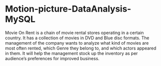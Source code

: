 # Motion-picture-DataAnalysis-MySQL
Movie On Rent is a chain of movie rental stores operating in a certain country. It has a collection of movies in DVD and Blue disc formats. The management of the company wants to analyze what kind of movies are most often rented, which Genre they belong to, and which actors appeared in them. It will help the management stock up the inventory as per audience’s preferences for improved business. 

